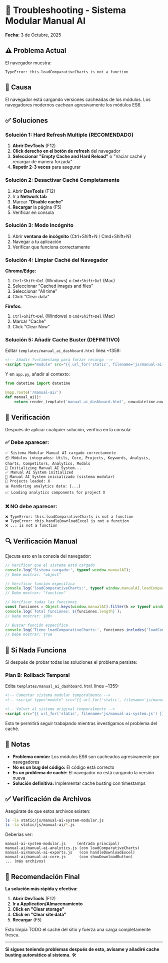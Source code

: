 # 🔧 Troubleshooting - Sistema Modular Manual AI

**Fecha:** 3 de Octubre, 2025

## ⚠️ Problema Actual

El navegador muestra:
```
TypeError: this.loadComparativeCharts is not a function
```

## 🎯 Causa

El navegador está cargando versiones cacheadas de los módulos. Los navegadores modernos cachean agresivamente los módulos ES6.

## ✅ Soluciones

### Solución 1: Hard Refresh Multiple (RECOMENDADO)

1. **Abrir DevTools** (F12)
2. **Click derecho en el botón de refresh** del navegador
3. **Seleccionar "Empty Cache and Hard Reload"** o "Vaciar caché y recargar de manera forzada"
4. **Repetir 2-3 veces** para asegurar

### Solución 2: Desactivar Caché Completamente

1. Abrir **DevTools** (F12)
2. Ir a **Network tab**
3. Marcar **"Disable cache"**
4. **Recargar** la página (F5)
5. Verificar en consola

### Solución 3: Modo Incógnito

1. Abrir **ventana de incógnito** (Ctrl+Shift+N / Cmd+Shift+N)
2. Navegar a tu aplicación
3. Verificar que funciona correctamente

### Solución 4: Limpiar Caché del Navegador

**Chrome/Edge:**
1. `Ctrl+Shift+Del` (Windows) o `Cmd+Shift+Del` (Mac)
2. Seleccionar "Cached images and files"
3. Seleccionar "All time"
4. Click "Clear data"

**Firefox:**
1. `Ctrl+Shift+Del` (Windows) o `Cmd+Shift+Del` (Mac)
2. Marcar "Cache"
3. Click "Clear Now"

### Solución 5: Añadir Cache Buster (DEFINITIVO)

Editar `templates/manual_ai_dashboard.html` línea ~1359:

```html
<!-- Añadir ?v=timestamp para forzar recarga -->
<script type="module" src="{{ url_for('static', filename='js/manual-ai-system-modular.js') }}?v={{ now }}"></script>
```

Y en `app.py`, añadir al contexto:

```python
from datetime import datetime

@app.route('/manual-ai/')
def manual_ai():
    return render_template('manual_ai_dashboard.html', now=datetime.now().timestamp())
```

## 🧪 Verificación

Después de aplicar cualquier solución, verifica en la consola:

### ✅ Debe aparecer:
```
✅ Sistema Modular Manual AI cargado correctamente
📦 Módulos integrados: Utils, Core, Projects, Keywords, Analysis, Charts, Competitors, Analytics, Modals
🤖 Initializing Manual AI System...
✅ Manual AI System initialized
🚀 Manual AI System inicializado (sistema modular)
🔄 Projects loaded: X
📊 Rendering analytics data: {...}
📈 Loading analytics components for project X
```

### ❌ NO debe aparecer:
```
❌ TypeError: this.loadComparativeCharts is not a function
❌ TypeError: this.handleDownloadExcel is not a function
❌ ... is not a function
```

## 🔍 Verificación Manual

Ejecuta esto en la consola del navegador:

```javascript
// Verificar que el sistema está cargado
console.log('Sistema cargado:', typeof window.manualAI);
// Debe mostrar: "object"

// Verificar función específica
console.log('loadComparativeCharts:', typeof window.manualAI.loadComparativeCharts);
// Debe mostrar: "function"

// Verificar todas las funciones
const funciones = Object.keys(window.manualAI).filter(k => typeof window.manualAI[k] === 'function');
console.log(`Total funciones: ${funciones.length}`);
// Debe mostrar: 100+

// Buscar función específica
console.log('Tiene loadComparativeCharts:', funciones.includes('loadComparativeCharts'));
// Debe mostrar: true
```

## 🚨 Si Nada Funciona

Si después de probar todas las soluciones el problema persiste:

### Plan B: Rollback Temporal

Edita `templates/manual_ai_dashboard.html` línea ~1359:

```html
<!-- Comentar sistema modular temporalmente -->
<!-- <script type="module" src="{{ url_for('static', filename='js/manual-ai-system-modular.js') }}"></script> -->

<!-- Volver al sistema original temporalmente -->
<script src="{{ url_for('static', filename='js/manual-ai-system.js') }}"></script>
```

Esto te permitirá seguir trabajando mientras investigamos el problema del caché.

## 📝 Notas

- **Problema común:** Los módulos ES6 son cacheados agresivamente por navegadores
- **No es un bug del código:** El código está correcto
- **Es un problema de caché:** El navegador no está cargando la versión nueva
- **Solución definitiva:** Implementar cache busting con timestamps

## ✅ Verificación de Archivos

Asegúrate de que estos archivos existen:

```bash
ls -la static/js/manual-ai-system-modular.js
ls -la static/js/manual-ai/*.js
```

Deberías ver:
```
manual-ai-system-modular.js     (entrada principal)
manual-ai/manual-ai-analytics.js (con loadComparativeCharts)
manual-ai/manual-ai-exports.js   (con handleDownloadExcel)
manual-ai/manual-ai-core.js      (con showDownloadButton)
... (más archivos)
```

## 🎯 Recomendación Final

**La solución más rápida y efectiva:**

1. **Abrir DevTools** (F12)
2. **Ir a Application/Almacenamiento**
3. **Click en "Clear storage"**
4. **Click en "Clear site data"**
5. **Recargar** (F5)

Esto limpia TODO el caché del sitio y fuerza una carga completamente fresca.

---

**Si sigues teniendo problemas después de esto, avísame y añadiré cache busting automático al sistema.** 🛠️


